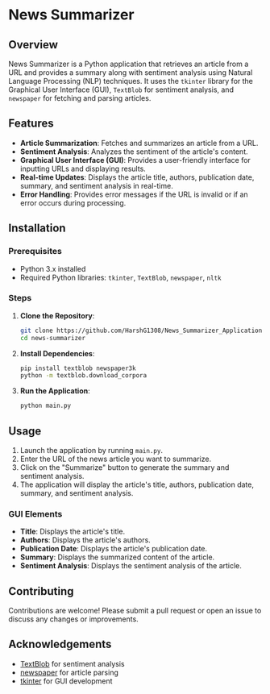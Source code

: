 # News Summarizer

## Overview

News Summarizer is a Python application that retrieves an article from a URL and provides a summary along with sentiment analysis using Natural Language Processing (NLP) techniques. It uses the `tkinter` library for the Graphical User Interface (GUI), `TextBlob` for sentiment analysis, and `newspaper` for fetching and parsing articles.

## Features

- **Article Summarization**: Fetches and summarizes an article from a URL.
- **Sentiment Analysis**: Analyzes the sentiment of the article's content.
- **Graphical User Interface (GUI)**: Provides a user-friendly interface for inputting URLs and displaying results.
- **Real-time Updates**: Displays the article title, authors, publication date, summary, and sentiment analysis in real-time.
- **Error Handling**: Provides error messages if the URL is invalid or if an error occurs during processing.

## Installation

### Prerequisites

- Python 3.x installed
- Required Python libraries: `tkinter`, `TextBlob`, `newspaper`, `nltk`

### Steps

1. **Clone the Repository**:
   ```bash
   git clone https://github.com/HarshG1308/News_Summarizer_Application
   cd news-summarizer
   ```

2. **Install Dependencies**:
   ```bash
   pip install textblob newspaper3k
   python -m textblob.download_corpora
   ```

3. **Run the Application**:
   ```bash
   python main.py
   ```

## Usage

1. Launch the application by running `main.py`.
2. Enter the URL of the news article you want to summarize.
3. Click on the "Summarize" button to generate the summary and sentiment analysis.
4. The application will display the article's title, authors, publication date, summary, and sentiment analysis.

### GUI Elements

- **Title**: Displays the article's title.
- **Authors**: Displays the article's authors.
- **Publication Date**: Displays the article's publication date.
- **Summary**: Displays the summarized content of the article.
- **Sentiment Analysis**: Displays the sentiment analysis of the article.

## Contributing

Contributions are welcome! Please submit a pull request or open an issue to discuss any changes or improvements.

## Acknowledgements

- [TextBlob](https://textblob.readthedocs.io/en/dev/) for sentiment analysis
- [newspaper](https://github.com/codelucas/newspaper) for article parsing
- [tkinter](https://docs.python.org/3/library/tkinter.html) for GUI development
